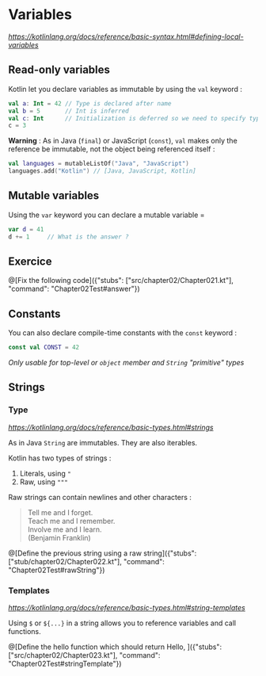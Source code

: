 # Variables

*https://kotlinlang.org/docs/reference/basic-syntax.html#defining-local-variables*

## Read-only variables

Kotlin let you declare variables as immutable by using the `val` keyword :

```kotlin 
val a: Int = 42 // Type is declared after name
val b = 5       // Int is inferred
val c: Int      // Initialization is deferred so we need to specify type
c = 3
```

**Warning** : As in Java (`final`) or JavaScript (`const`), `val` makes only the reference be immutable, not the object being referenced itself :

```kotlin
val languages = mutableListOf("Java", "JavaScript")
languages.add("Kotlin") // [Java, JavaScript, Kotlin]
```

## Mutable variables

Using the `var` keyword you can declare a mutable variable =

```kotlin
var d = 41
d += 1     // What is the answer ?
```

## Exercice

@[Fix the following code]({"stubs": ["src/chapter02/Chapter021.kt"], "command": "Chapter02Test#answer"})

## Constants

You can also declare compile-time constants with the `const` keyword :

```kotlin
const val CONST = 42
```

*Only usable for top-level or `object` member and `String` "primitive" types*

## Strings

### Type

*https://kotlinlang.org/docs/reference/basic-types.html#strings*

As in Java `String` are immutables. They are also iterables.

Kotlin has two types of strings :

1. Literals, using `"`
2. Raw, using `"""`

Raw strings can contain newlines and other characters :

>Tell me and I forget.  
>Teach me and I remember.  
>Involve me and I learn.  
>(Benjamin Franklin)

@[Define the previous string using a raw string]({"stubs": ["stub/chapter02/Chapter022.kt"], "command": "Chapter02Test#rawString"})

### Templates

*https://kotlinlang.org/docs/reference/basic-types.html#string-templates*

Using `$` or `${...}` in a string allows you to reference variables and call functions.

@[Define the hello function which should return Hello, <NAME>]({"stubs": ["src/chapter02/Chapter023.kt"], "command": "Chapter02Test#stringTemplate"})
